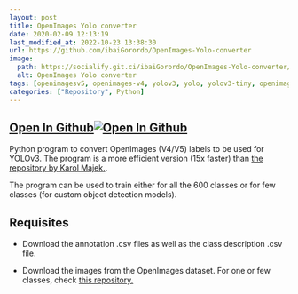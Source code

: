 ```yaml
---
layout: post
title: OpenImages Yolo converter
date: 2020-02-09 12:13:19 
last_modified_at: 2022-10-23 13:38:30 
url: https://github.com/ibaiGorordo/OpenImages-Yolo-converter
image:
  path: https://socialify.git.ci/ibaiGorordo/OpenImages-Yolo-converter/image?&forks=1&issues=1&language=1&name=1&owner=1&stargazers=1&theme=Light
  alt: OpenImages Yolo converter
tags: [openimagesv5, openimages-v4, yolov3, yolo, yolov3-tiny, openimages, object-detection]
categories: ["Repository", Python]
---
```


## [Open In Github](https://github.com/ibaiGorordo/OpenImages-Yolo-converter)[![Open In Github](https://icons-for-free.com/download-icon-part+1+github-1320568339880199515_0.svg)](https://github.com/ibaiGorordo/OpenImages-Yolo-converter)

Python program to convert OpenImages (V4/V5) labels to be used for YOLOv3. The program is a more efficient version (15x faster) than [the repository by Karol Majek.](https://github.com/karolmajek/YoloV3-Open-Images-v4). 

The program can be used to train either for all the 600 classes or for few classes (for custom object detection models).

## Requisites
* Download the annotation .csv files as well as the class description .csv file.

* Download the images from the OpenImages dataset. For one or few classes, check [this repository.](https://github.com/EscVM/OIDv4_ToolKit)


